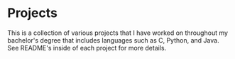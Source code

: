 # Projects

This is a collection of various projects that I have worked on throughout my bachelor's degree that includes
languages such as C, Python, and Java.
See README's inside of each project for more details.
